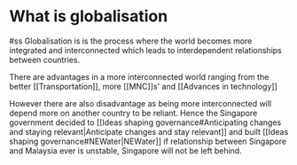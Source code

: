 # What is globalisation
#ss
	Globalisation is is the process where the world becomes more integrated and interconnected which leads to interdependent relationships between countries.

There are advantages in a more interconnected world ranging from the better [[Transportation]],  more [[MNC]]s' and [[Advances in technology]]

However there are also disadvantage as being more interconnected will depend more on another country to be reliant. Hence the Singapore government decided to [[Ideas shaping governance#Anticipating changes and staying relevant|Anticipate changes and stay relevant]] and built [[Ideas shaping governance#NEWater|NEWater]] if relationship between Singapore and Malaysia ever is unstable, Singapore will not be left behind.